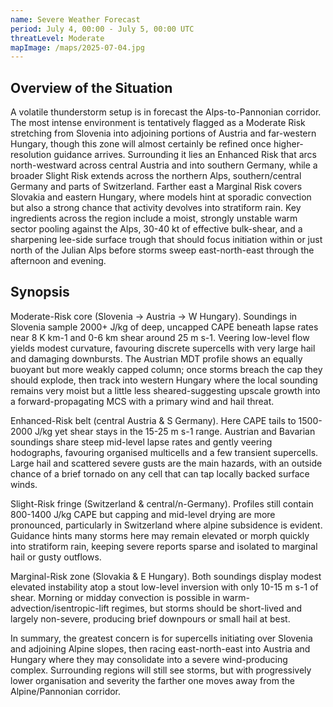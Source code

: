```yaml
---
name: Severe Weather Forecast
period: July 4, 00:00 - July 5, 00:00 UTC
threatLevel: Moderate
mapImage: /maps/2025-07-04.jpg
---
```


## Overview of the Situation

A volatile thunderstorm setup is in forecast the Alps-to-Pannonian corridor. The most intense environment is tentatively flagged as a Moderate Risk stretching from Slovenia into adjoining portions of Austria and far-western Hungary, though this zone will almost certainly be refined once higher-resolution guidance arrives. Surrounding it lies an Enhanced Risk that arcs north-westward across central Austria and into southern Germany, while a broader Slight Risk extends across the northern Alps, southern/central Germany and parts of Switzerland. Farther east a Marginal Risk covers Slovakia and eastern Hungary, where models hint at sporadic convection but also a strong chance that activity devolves into stratiform rain. Key ingredients across the region include a moist, strongly unstable warm sector pooling against the Alps, 30-40 kt of effective bulk-shear, and a sharpening lee-side surface trough that should focus initiation within or just north of the Julian Alps before storms sweep east-north-east through the afternoon and evening.

## Synopsis

Moderate-Risk core (Slovenia -> Austria -> W Hungary). Soundings in Slovenia sample 2000+ J/kg of deep, uncapped CAPE beneath lapse rates near 8 K km-1 and 0-6 km shear around 25 m s-1. Veering low-level flow yields modest curvature, favouring discrete supercells with very large hail and damaging downbursts. The Austrian MDT profile shows an equally buoyant but more weakly capped column; once storms breach the cap they should explode, then track into western Hungary where the local sounding remains very moist but a little less sheared-suggesting upscale growth into a forward-propagating MCS with a primary wind and hail threat.

Enhanced-Risk belt (central Austria & S Germany). Here CAPE tails to 1500-2000 J/kg yet shear stays in the 15-25 m s-1 range. Austrian and Bavarian soundings share steep mid-level lapse rates and gently veering hodographs, favouring organised multicells and a few transient supercells. Large hail and scattered severe gusts are the main hazards, with an outside chance of a brief tornado on any cell that can tap locally backed surface winds.

Slight-Risk fringe (Switzerland & central/n-Germany). Profiles still contain 800-1400 J/kg CAPE but capping and mid-level drying are more pronounced, particularly in Switzerland where alpine subsidence is evident. Guidance hints many storms here may remain elevated or morph quickly into stratiform rain, keeping severe reports sparse and isolated to marginal hail or gusty outflows.

Marginal-Risk zone (Slovakia & E Hungary). Both soundings display modest elevated instability atop a stout low-level inversion with only 10-15 m s-1 of shear. Morning or midday convection is possible in warm-advection/isentropic-lift regimes, but storms should be short-lived and largely non-severe, producing brief downpours or small hail at best.

In summary, the greatest concern is for supercells initiating over Slovenia and adjoining Alpine slopes, then racing east-north-east into Austria and Hungary where they may consolidate into a severe wind-producing complex. Surrounding regions will still see storms, but with progressively lower organisation and severity the farther one moves away from the Alpine/Pannonian corridor.
